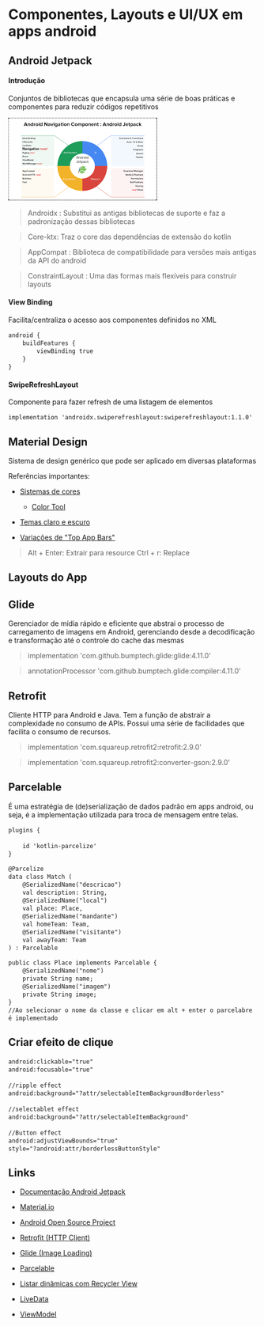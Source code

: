 # Componentes, Layouts e UI/UX em apps android

## Android Jetpack

#### Introdução

Conjuntos de bibliotecas que encapsula uma série de boas práticas e componentes para reduzir códigos repetitivos

![Android Jetpack](../imagens/jetpack.png)

> Androidx : Substitui as antigas bibliotecas de suporte e faz a padronização dessas bibliotecas

> Core-ktx: Traz o core das dependências de extensão do kotlin 

> AppCompat : Biblioteca de compatibilidade para versões mais antigas da API do android

> ConstraintLayout : Uma das formas mais flexíveis para construir layouts

#### View Binding

Facilita/centraliza o acesso aos componentes definidos no XML

```
android {
    buildFeatures {
        viewBinding true
    }
}
```

#### SwipeRefreshLayout

Componente para fazer refresh de uma listagem de elementos

```
implementation 'androidx.swiperefreshlayout:swiperefreshlayout:1.1.0'
```

## Material Design

Sistema de design genérico que pode ser aplicado em diversas plataformas

Referências importantes:

* [Sistemas de cores](https://material.io/design/color/the-color-system.html#tools-for-picking-colors)
    * [Color Tool](https://material.io/resources/color/#!/?view.left=0&view.right=0)
    
* [Temas claro e escuro](https://material.io/design/color/dark-theme.html#ui-application)
    
* [Variações de "Top App Bars"](https://material.io/components/app-bars-top/android#regular-top-app-bar) 

> Alt + Enter: Extrair para resource
> Ctrl + r: Replace
## Layouts do App

## Glide

Gerenciador de mídia rápido e eficiente que abstrai o processo de carregamento de imagens em Android, gerenciando desde a decodificação e transformação até o controle do cache das mesmas

> implementation 'com.github.bumptech.glide:glide:4.11.0'

> annotationProcessor 'com.github.bumptech.glide:compiler:4.11.0'

## Retrofit

Cliente HTTP para Android e Java. Tem a função de abstrair a complexidade no consumo de APIs. Possui uma série de facilidades que facilita o consumo de recursos.

> implementation 'com.squareup.retrofit2:retrofit:2.9.0'

> implementation 'com.squareup.retrofit2:converter-gson:2.9.0'

## Parcelable

É uma estratégia de (de)serialização de dados padrão em apps android, ou seja, é a implementação utilizada para troca de mensagem entre telas.

```
plugins {

    id 'kotlin-parcelize'
}    
```

```
@Parcelize
data class Match (
    @SerializedName("descricao")
    val description: String,
    @SerializedName("local")
    val place: Place,
    @SerializedName("mandante")
    val homeTeam: Team,
    @SerializedName("visitante")
    val awayTeam: Team
) : Parcelable
```
```
public class Place implements Parcelable {
    @SerializedName("nome")
    private String name;
    @SerializedName("imagem")
    private String image;
}
//Ao selecionar o nome da classe e clicar em alt + enter o parcelabre é implementado
```

## Criar efeito de clique

```
android:clickable="true"
android:focusable="true"

//ripple effect
android:background="?attr/selectableItemBackgroundBorderless"

//selectablet effect
android:background="?attr/selectableItemBackground"

//Button effect
android:adjustViewBounds="true"
style="?android:attr/borderlessButtonStyle"
```

## Links

* [Documentação Android Jetpack](https://developer.android.com/jetpack?gclid=CjwKCAjwk_WVBhBZEiwAUHQCmejNWru4iWG4PrezVv7iarzW4OlPUx3W2hHDaEodcRbwVJ-8iGwv6xoC1VsQAvD_BwE&gclsrc=aw.ds)

* [Material.io](https://material.io/)


* [Android Open Source Project](https://source.android.com/)

* [Retrofit (HTTP Client)](https://square.github.io/retrofit)

* [Glide (Image Loading)](https://github.com/bumptech/glide)

* [Parcelable](https://developer.android.com/kotlin/parcelize?hl=pt-br)

* [Listar dinâmicas com Recycler View](https://developer.android.com/guide/topics/ui/layout/recyclerview?hl=pt-br)

* [LiveData](https://developer.android.com/topic/libraries/architecture/livedata?hl=pt-br)

* [ViewModel](https://developer.android.com/topic/libraries/architecture/viewmodel?gclid=Cj0KCQjwlK-WBhDjARIsAO2sErRFMssdP13ObaIhR9Z7k8Z67v8_r05_6mCPBncziAmEj9dEj-sp854aAlu7EALw_wcB&gclsrc=aw.ds)